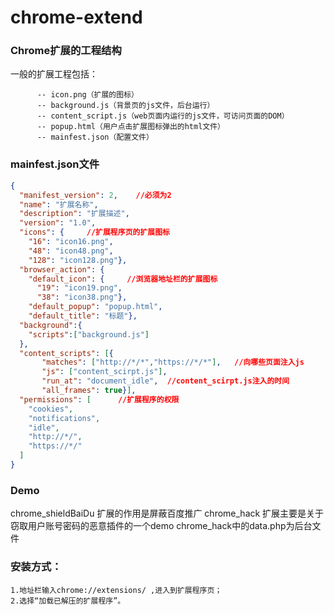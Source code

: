 # chrome-extend
### Chrome扩展的工程结构
一般的扩展工程包括：
```
      -- icon.png（扩展的图标）
      -- background.js（背景页的js文件，后台运行）
      -- content_script.js（web页面内运行的js文件，可访问页面的DOM）
      -- popup.html（用户点击扩展图标弹出的html文件）
      -- mainfest.json（配置文件）
```

### mainfest.json文件
```json
{
  "manifest_version": 2,    //必须为2
  "name": "扩展名称",
  "description": "扩展描述",
  "version": "1.0",
  "icons": {     //扩展程序页的扩展图标
    "16": "icon16.png",
    "48": "icon48.png",
    "128": "icon128.png"},
  "browser_action": {
    "default_icon": {     //浏览器地址栏的扩展图标
      "19": "icon19.png",
      "38": "icon38.png"},
    "default_popup": "popup.html",
    "default_title": "标题"},
  "background":{
    "scripts":["background.js"]
  },
  "content_scripts": [{  
       "matches": ["http://*/*","https://*/*"],   //向哪些页面注入js
       "js": ["content_scirpt.js"],   
       "run_at": "document_idle",  //content_scirpt.js注入的时间
       "all_frames": true}],  
  "permissions": [      //扩展程序的权限
    "cookies",
    "notifications",
    "idle",
    "http://*/",
    "https://*/"
  ]
}
```

### Demo
chrome_shieldBaiDu 扩展的作用是屏蔽百度推广
chrome_hack 扩展主要是关于窃取用户账号密码的恶意插件的一个demo chrome_hack中的data.php为后台文件

### 安装方式：
```
1.地址栏输入chrome://extensions/ ,进入到扩展程序页；
2.选择“加载已解压的扩展程序”。
```
